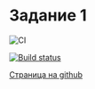 # Задание 1

![CI](https://github.com/Maxon1975/Events/actions/workflows/web.yml/badge.svg)

[![Build status](https://ci.appveyor.com/api/projects/status/enf1v1294t10x1eh?svg=true)](https://ci.appveyor.com/project/satriks/ajh-events-task1)

<a href=https://satriks.github.io/ajh_events_task1 target=”_blank”>Страница на github</a>
